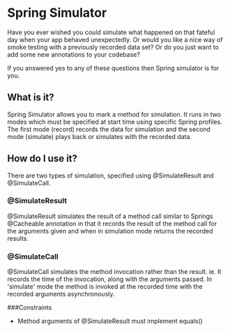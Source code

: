 # Spring Simulator

Have you ever wished you could simulate what happened on that fateful day when your app behaved unexpectedly. Or would you like a nice way of smoke testing with a previously recorded data set? Or do you just want to add some new annotations to your codebase?

If you answered yes to any of these questions then Spring simulator is for you.

## What is it?

Spring Simulator allows you to mark a method for simulation. It runs in two modes which must be specified at start time using specific Spring profiles. The first mode (record) records the data for simulation and the second mode (simulate) plays back or simulates with the recorded data.

## How do I use it?
There are two types of simulation, specified using @SimulateResult and @SimulateCall.

### @SimulateResult
@SimulateResult simulates the result of a method call similar to Springs @Cacheable annotation in that it records the result of the method call for the arguments given and when in simulation mode returns the recorded results.

### @SimulateCall
@SimulateCall simulates the method invocation rather than the result. ie. It records the time of the invocation, along with the arguments passed. In 'simulate' mode the method is invoked at the recorded time with the recorded arguments asynchronously.

###Constraints

- Method arguments of @SimulateResult must implement equals()